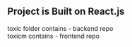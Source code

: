 <h2>Project is Built on React.js</h2>

<div>toxic folder contains - backend repo</div>
<div></div>toxicm contains - frontend repo</div>
